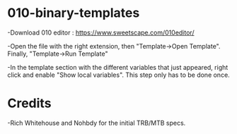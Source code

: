 # 010-binary-templates

-Download 010 editor : https://www.sweetscape.com/010editor/

-Open the file with the right extension, then "Template->Open Template". Finally, "Template->Run Template"

-In the template section with the different variables that just appeared, right click and enable "Show local variables". This step only has to be done once.

# Credits

-Rich Whitehouse and Nohbdy for the initial TRB/MTB specs.
